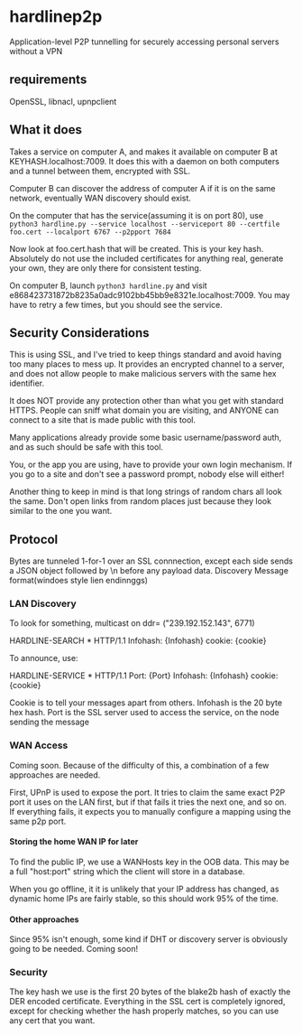# hardlinep2p
Application-level P2P tunnelling for securely accessing personal servers without a VPN


## requirements

OpenSSL, libnacl, upnpclient

## What it does

Takes a service on computer A, and makes it available on computer B at KEYHASH.localhost:7009.  It does this with a daemon on both computers
and a tunnel between them, encrypted with SSL.



Computer B can discover the address of computer A if it is on the same network, eventually WAN discovery should exist.

On the computer that has the service(assuming it is on port 80), use  `python3 hardline.py --service localhost --serviceport 80 --certfile foo.cert --localport 6767 --p2pport 7684`

Now look at foo.cert.hash that will be created.  This is your key hash.  Absolutely do not use the included certificates for anything real, generate your own, they are only there for consistent testing.


On computer B, launch `python3 hardline.py` and visit e868423731872b8235a0adc9102bb45bb9e8321e.localhost:7009.  You may have to retry a few times, but you should see the service.


## Security Considerations

This is using SSL, and I've tried to keep things standard and avoid having too many places to mess up.  It provides an encrypted channel to a server, and does not allow
people to make malicious servers with the same hex identifier.

It does NOT provide any protection other than what you get with standard HTTPS. People can sniff what domain you are visiting, and ANYONE can connect to a site that
is made public with this tool.

Many applications already provide some basic username/password auth, and as such should be safe with this tool.

You, or the app you are using, have to provide your own login mechanism.  If you go to a site and don't see a password prompt, nobody else will either!


Another thing to keep in mind is that long strings of random chars all look the same. Don't open links from random places just because they look similar to the one you
want.
 
## Protocol

Bytes are tunneled 1-for-1 over an SSL connnection, except each side sends a JSON object followed by \\n before any payload data.
Discovery Message format(windoes style lien endinnggs)


### LAN Discovery

To look for something, multicast on ddr= ("239.192.152.143", 6771)

HARDLINE-SEARCH * HTTP/1.1
Infohash: {Infohash}
cookie: {cookie}

To announce, use:

HARDLINE-SERVICE * HTTP/1.1
Port: {Port}
Infohash: {Infohash}
cookie: {cookie}


Cookie is to tell your messages apart from others.
Infohash is the 20 byte hex hash.
Port is the SSL server used to access the service, on the node sending the message

### WAN Access

Coming soon.  Because of the difficulty of this, a combination of a few approaches are needed.

First, UPnP is used to expose the port.   It tries to claim the same exact P2P port it uses on the LAN first, but if that fails it tries the next one,
and so on.   If everything fails, it expects you to manually configure a mapping using the same p2p port.


#### Storing the home WAN IP for later

To find the public IP, we use a WANHosts key in the OOB data.  This may be a full "host:port" string which the client will store in a database.

When you go offline, it it is unlikely that your IP address has changed, as dynamic home IPs are fairly stable, so this should work 95% of the time.


#### Other approaches

Since 95% isn't enough, some kind if DHT or discovery server is obviously going to be needed. Coming soon!

### Security

The key hash we use is the first 20 bytes of the blake2b hash of exactly the DER encoded certificate.
Everything in the SSL cert is completely ignored, except for checking whether the hash properly matches, so you can use any cert 
that you want.